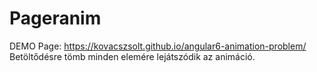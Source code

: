 # Pageranim

DEMO Page: https://kovacszsolt.github.io/angular6-animation-problem/  
Betöltődésre tömb minden elemére lejátszódik az animáció. 
